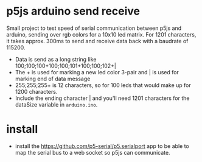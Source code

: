 # p5js arduino send receive

Small project to test speed of serial communication between p5js and arduino, sending over rgb colors for a 10x10 led matrix.
For 1201 characters, it takes approx. 300ms to send and receive data back with a baudrate of 115200.

* Data is send as a long string like 100;100;100+100;100;101+100;100;102+|
* The + is used for marking a new led color 3-pair and | is used for marking end of data message
* 255;255;255+ is 12 characters, so for 100 leds that would make up for 1200 characters. 
* Include the ending character | and you'll need 1201 characters for the dataSize variable in `arduino.ino`.

# install
* install the https://github.com/p5-serial/p5.serialport app to be able to map the serial bus to a web socket so p5js can communicate.
